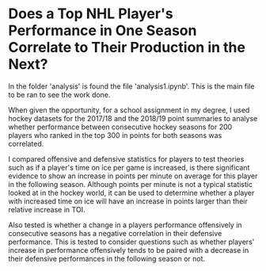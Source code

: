 # Does a Top NHL Player's Performance in One Season Correlate to Their Production in the Next?
In the folder 'analysis' is found the file 'analysis1.ipynb'.  This is the main file to be ran to see the work done. 

When given the opportunity, for a school assignment in my degree, I used hockey datasets for the 2017/18 and the 2018/19 point summaries to analyse whether performance between consecutive hockey seasons for 200 players who ranked in the top 300 in points for both seasons was correlated. 

I compared offensive and defensive statistics for players to test theories such as if a player's time on ice per game is increased, is there significant evidence to show an increase in points per minute on average for this player in the following season.  Although points per minute is not a typical statistic looked at in the hockey world, it can be used to determine whether a player with increased time on ice will have an increase in points larger than their relative increase in TOI.

Also tested is whether a change in a players performance offensively in consecutive seasons has a negative correlation in their defensive performance.  This is tested to consider questions such as whether players' increase in performance offensively tends to be paired with a decrease in their defensive performances in the following season or not.
